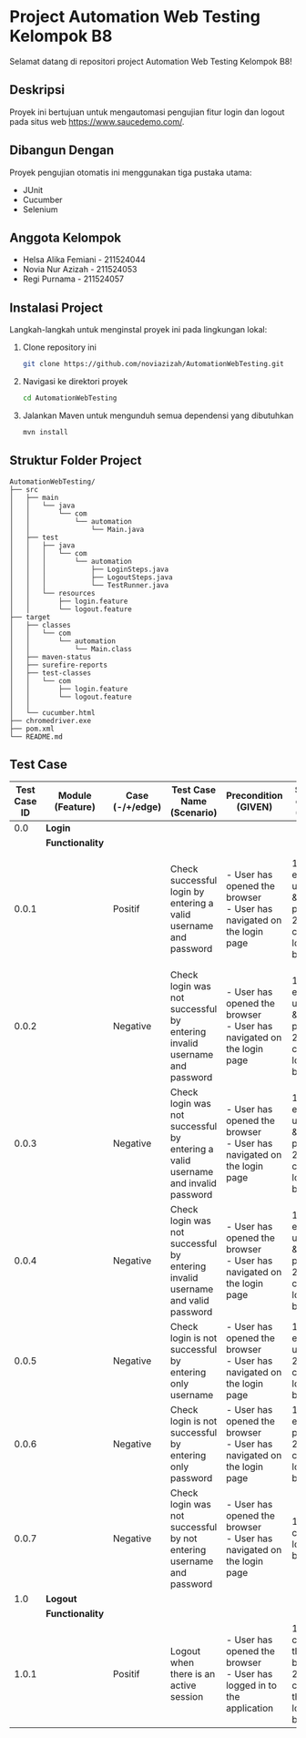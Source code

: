 # Project Automation Web Testing Kelompok B8

Selamat datang di repositori project Automation Web Testing Kelompok B8!

## Deskripsi

Proyek ini bertujuan untuk mengautomasi pengujian fitur login dan logout pada situs web https://www.saucedemo.com/.

## Dibangun Dengan

Proyek pengujian otomatis ini menggunakan tiga pustaka utama:

- JUnit
- Cucumber
- Selenium

## Anggota Kelompok

- Helsa Alika Femiani - 211524044
- Novia Nur Azizah - 211524053
- Regi Purnama - 211524057

## Instalasi Project

Langkah-langkah untuk menginstal proyek ini pada lingkungan lokal:

1. Clone repository ini
   ```sh
   git clone https://github.com/noviazizah/AutomationWebTesting.git
   ```
2. Navigasi ke direktori proyek
   ```sh
   cd AutomationWebTesting
   ```
3. Jalankan Maven untuk mengunduh semua dependensi yang dibutuhkan
   ```sh
   mvn install
   ```

## Struktur Folder Project

```
AutomationWebTesting/
├── src
│   ├── main
│   │   └── java
│   │       └── com
│   │           └── automation
│   │               └── Main.java
│   ├── test
│   │   ├── java
│   │   │   └── com
│   │   │       └── automation
│   │   │           ├── LoginSteps.java
│   │   │           ├── LogoutSteps.java
│   │   │           └── TestRunner.java
│   │   └── resources
│   │       ├── login.feature
│   │       └── logout.feature
├── target
│   ├── classes
│   │   └── com
│   │       └── automation
│   │           └── Main.class
│   ├── maven-status
│   ├── surefire-reports
│   ├── test-classes
│   │   └── com
│   │       ├── login.feature
│   │       └── logout.feature
│   │
│   └── cucumber.html
├── chromedriver.exe
├── pom.xml
└── README.md
```

## Test Case

| **Test Case ID** | **Module (Feature)** | **Case (-/+/edge)** | **Test Case Name (Scenario)**                                                    | **Precondition (GIVEN)**                                                 | **Steps to execute (WHEN)**                                              | **Test Data**                                         | **Expected Result (THEN)**                                                                          |
| ---------------- | -------------------- | ------------------- | -------------------------------------------------------------------------------- | ------------------------------------------------------------------------ | ------------------------------------------------------------------------ | ----------------------------------------------------- | --------------------------------------------------------------------------------------------------- |
| 0.0              | **Login**            |                     |                                                                                  |                                                                          |                                                                          |                                                       |                                                                                                     |
|                  | **Functionality**    |                     |                                                                                  |                                                                          |                                                                          |                                                       |                                                                                                     |
| 0.0.1            |                      | Positif             | Check successful login by entering a valid username and password                 | - User has opened the browser<br>- User has navigated on the login page  | 1. User enters username & password<br>2. User clicks on login button     | Username: standard_user<br>Password: secret_sauce     | 1. User is navigated to the home page<br>2. User should be able to see "login success" notification |
| 0.0.2            |                      | Negative            | Check login was not successful by entering invalid username and password         | - User has opened the browser<br>- User has navigated on the login page  | 1. User enters username & password<br>2. User clicks on login button     | Username: invalid_user<br>Password: invalid_password  | Display error message "Username and password do not match any user in this service!"                |
| 0.0.3            |                      | Negative            | Check login was not successful by entering a valid username and invalid password | - User has opened the browser<br>- User has navigated on the login page  | 1. User enters username & password<br>2. User clicks on login button     | Username: standard_user<br>Password: invalid_password | Display error message "Username and password do not match any user in this service!"                |
| 0.0.4            |                      | Negative            | Check login was not successful by entering invalid username and valid password   | - User has opened the browser<br>- User has navigated on the login page  | 1. User enters username & password<br>2. User clicks on login button     | Username: invalid_user<br>Password: secret_sauce      | Display error message "Username and password do not match any user in this service!"                |
| 0.0.5            |                      | Negative            | Check login is not successful by entering only username                          | - User has opened the browser<br>- User has navigated on the login page  | 1. User enters username<br>2. User clicks on login button                | Username: standard_user<br>Password: {empty}          | Display error message "You need Password!"                                                          |
| 0.0.6            |                      | Negative            | Check login is not successful by entering only password                          | - User has opened the browser<br>- User has navigated on the login page  | 1. User enters password<br>2. User clicks on login button                | Username: {empty}<br>Password: secret_sauce           | Display error message "You need Username!"                                                          |
| 0.0.7            |                      | Negative            | Check login was not successful by not entering username and password             | - User has opened the browser<br>- User has navigated on the login page  | 1. User clicks on login button                                           | Username: {empty}<br>Password: {empty}                | Display error message "You need Username & Password!"                                               |
| 1.0              | **Logout**           |                     |                                                                                  |                                                                          |                                                                          |                                                       |                                                                                                     |
|                  | **Functionality**    |                     |                                                                                  |                                                                          |                                                                          |                                                       |                                                                                                     |
| 1.0.1            |                      | Positif             | Logout when there is an active session                                           | - User has opened the browser<br>- User has logged in to the application | 1. User clicks on the menu button<br>2. User clicks on the logout button |                                                       | User is navigated to the login page                                                                 |
